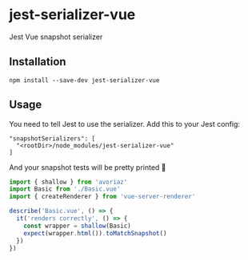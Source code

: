 # jest-serializer-vue

Jest Vue snapshot serializer

## Installation

```
npm install --save-dev jest-serializer-vue
```

## Usage

You need to tell Jest to use the serializer. Add this to your Jest config:

```
"snapshotSerializers": [
  "<rootDir>/node_modules/jest-serializer-vue"
]
```

And your snapshot tests will be pretty printed 💅

```js
import { shallow } from 'avoriaz'
import Basic from './Basic.vue'
import { createRenderer } from 'vue-server-renderer'

describe('Basic.vue', () => {
  it('renders correctly', () => {
    const wrapper = shallow(Basic)
    expect(wrapper.html()).toMatchSnapshot()
  })
})
```
